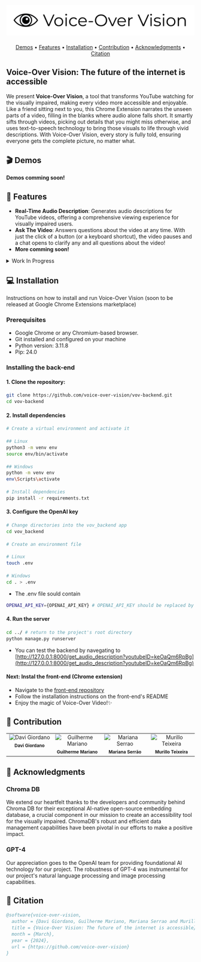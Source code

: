 <!-- header -->
<div align="center" style="margin-bottom:20px">
    <img src="https://github.com/voice-over-vision/.github/blob/main/assets/logo_banner.png?raw=true"/>
</div>

<!-- content_backend -->
<p align="center">
 <a href="#🎬-demos">Demos</a> •
 <a href="#🚀-features">Features</a> •
 <a href="#💻-installation">Installation</a> •
 <a href="#🌟-contribution">Contribution</a> • 
 <a href="#💎-acknowledgments">Acknowledgments</a> • 
 <a href="#📄-citation">Citation</a>
</p>

<!-- intro -->
## Voice-Over Vision: The future of the internet is accessible

We present **Voice-Over Vision**, a tool that transforms YouTube watching for the visually impaired, making every video more accessible and enjoyable. Like a friend sitting next to you, this Chrome Extension narrates the unseen parts of a video, filling in the blanks where audio alone falls short. It smartly sifts through videos, picking out details that you might miss otherwise, and uses text-to-speech technology to bring those visuals to life through vivid descriptions. With Voice-Over Vision, every story is fully told, ensuring everyone gets the complete picture, no matter what.

<!-- demos -->
## 🎬 Demos

**Demos comming soon!**

<!-- features -->
## 🚀 Features

- **Real-Time Audio Description**: Generates audio descriptions for YouTube videos, offering a comprehensive viewing experience for visually impaired users.
- **Ask The Video**: Answers questions about the video at any time. With just the click of a button (or a keyboard shortcut), the video pauses and a chat opens to clarify any and all questions about the video!
- **More comming soon!**

<details>
<summary>Work In Progress</summary>

- [ ] **Customizable Speech Parameters**: Adjust voice selection, speech rate, and volume to tailor the audio descriptions to your preferences.
- [ ] **Detail Level Settings**: Choose the level of detail for descriptions, from basic overviews to in-depth analysis of physical appearances and emotions.
- [ ] **Interruption Frequency Control**: Select how often you'd like the video's original audio to be interrupted with descriptions, ensuring a balanced experience.
</details>

<!-- installation -->
## 💻 Installation

Instructions on how to install and run Voice-Over Vision (soon to be released at Google Chrome Extensions marketplace)

<!-- prerequisites -->
### Prerequisites

- Google Chrome or any Chromium-based browser.
- Git installed and configured on your machine
- Python version: 3.11.8
- Pip: 24.0

<!-- installation_backend -->
### Installing the back-end

#### 1. **Clone the repository**:

```sh
git clone https://github.com/voice-over-vision/vov-backend.git
cd vov-backend
```

#### 2. **Install dependencies**

```sh
# Create a virtual environment and activate it

## Linux
python3 -m venv env
source env/bin/activate

## Windows
python -m venv env
env\Scripts\activate

# Install dependencies
pip install -r requirements.txt
```

#### 3. **Configure the OpenAI key**

```sh
# Change directories into the vov_backend app
cd vov_backend

# Create an environment file

# Linux
touch .env

# Windows
cd . > .env
```

- The .env file sould contain

```sh
OPENAI_API_KEY={OPENAI_API_KEY} # OPENAI_API_KEY should be replaced by your API_KEY from OpenAI
```

#### 4. **Run the server**

```sh
cd ../ # return to the project's root directory
python manage.py runserver
```

- You can test the backend by navegating to [http://127.0.0.1:8000/get_audio_description?youtubeID=keOaQm6RpBg](http://127.0.0.1:8000/get_audio_description?youtubeID=keOaQm6RpBg)

<!-- direct_to_frontend -->
#### **Next: Instal the front-end (Chrome extension)**
- Navigate to the [front-end repository](https://github.com/voice-over-vision/vov-chrome-extension)
- Follow the installation instructions on the front-end's README
- Enjoy the magic of Voice-Over Video!✨

<!-- contribution -->
## 🌟 Contribution

<table>
  <tbody>
    <tr>
      <td align="center" valign="top" width=15%>
        <a href="https://github.com/DaviGiordano" style="text-decoration: none;">
          <img src="https://github.com/DaviGiordano.png" width="100%;" style="max-width:150px" alt="Davi Giordano"/>
          <br/>
          <sub><b>Davi Giordano</b></sub>
        </a>
      </td>
      <td align="center" valign="top" width=15%>
        <a href="https://github.com/guilherme-francisco" style="text-decoration: none;">
          <img src="https://github.com/guilherme-francisco.png" width="100%;" style="max-width:150px"alt="Guilherme Mariano"/>
          <br />
          <sub><b>Guilherme Mariano</b></sub>
        </a>
      </td>
      <td align="center" valign="top" width=15%>
        <a href="https://github.com/marianaserrao" style="text-decoration: none;">
          <img src="https://github.com/marianaserrao.png" width="100%;" style="max-width:150px" alt="Mariana Serrao"/>
          <br />
          <sub><b>Mariana Serrão</b></sub>
        </a>
      </td>
      <td align="center" valign="top" width=15%>
        <a href="https://github.com/murillo-teixeira" style="text-decoration: none;">
          <img src="https://github.com/murillo-teixeira.png" width="100%;" style="max-width:150px" alt="Murillo Teixeira"/>
          <br />
          <sub><b>Murillo Teixeira</b></sub>
        </a>
      </td>
    </tr>
  </tbody>
</table>

<!-- acknowledgments -->
## 💎 Acknowledgments

### Chroma DB

We extend our heartfelt thanks to the developers and community behind Chroma DB for their exceptional AI-native open-source embedding database, a crucial component in our mission to create an accessibility tool for the visually impaired. ChromaDB's robust and efficient data management capabilities have been pivotal in our efforts to make a positive impact.

### GPT-4

Our appreciation goes to the OpenAI team for providing foundational AI technology for our project. The robustness of GPT-4 was instrumental for our project's natural language processing and image processing capabilities.

<!-- citation -->
## 📄 Citation

```bibtex
@software{voice-over-vision,
  author = {Davi Giordano, Guilherme Mariano, Mariana Serrao and Murillo Teixeira},
  title = {Voice-Over Vision: The future of the internet is accessible},
  month = {March},
  year = {2024},
  url = {https://github.com/voice-over-vision}
}
```